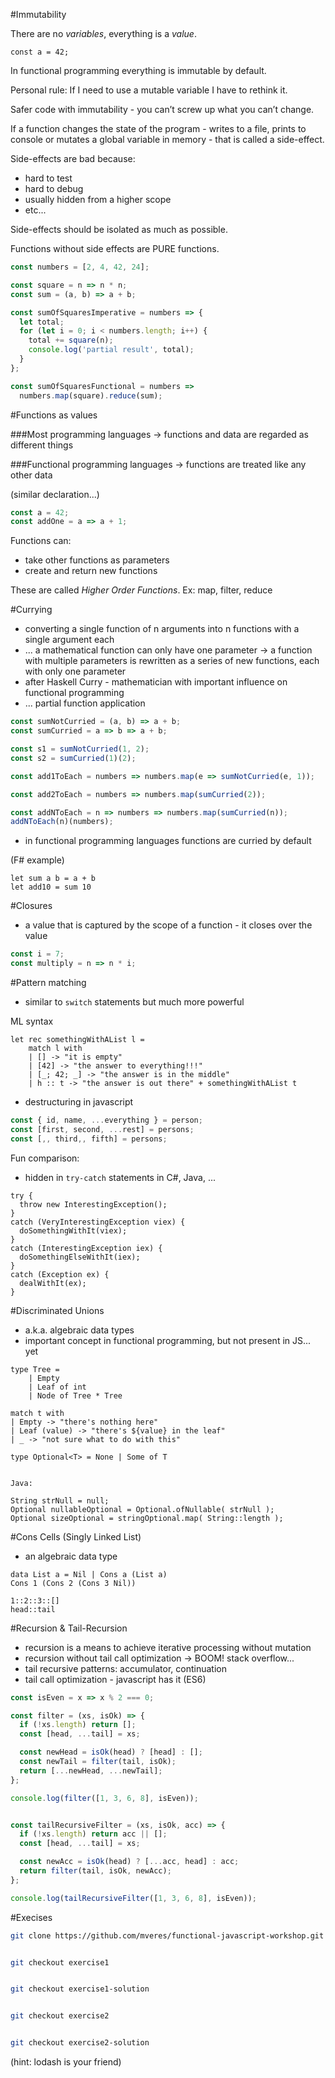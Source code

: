 #Immutability

There are no _variables_, everything is a _value_.

`const a = 42;`

In functional programming everything is immutable by default.

Personal rule: If I need to use a mutable variable I have to rethink it.

Safer code with immutability - you can’t screw up what you can’t change.

If a function changes the state of the program - writes to a file, prints to console or
mutates a global variable in memory - that is called a side-effect.


Side-effects are bad because:
  - hard to test
  - hard to debug
  - usually hidden from a higher scope
  - etc...

Side-effects should be isolated as much as possible.

Functions without side effects are PURE functions.

```javascript
const numbers = [2, 4, 42, 24];

const square = n => n * n;
const sum = (a, b) => a + b;

const sumOfSquaresImperative = numbers => {
  let total;
  for (let i = 0; i < numbers.length; i++) {
    total += square(n);
    console.log('partial result', total);
  }
};

const sumOfSquaresFunctional = numbers =>
  numbers.map(square).reduce(sum);
```


#Functions as values

###Most programming languages -> functions and data are regarded as different things

###Functional programming languages -> functions are treated like any other data

(similar declaration...)
```javascript
const a = 42;
const addOne = a => a + 1;
```

Functions can:
- take other functions as parameters
- create and return new functions

These are called *Higher Order Functions*.
Ex: map, filter, reduce

#Currying

- converting a single function of n arguments into n functions with a single argument each
- ... a mathematical function can only have one parameter -> a function with multiple parameters is rewritten as a series of new functions, each with only one parameter
- after Haskell Curry - mathematician with important influence on functional programming
- ... partial function application

```javascript
const sumNotCurried = (a, b) => a + b;
const sumCurried = a => b => a + b;

const s1 = sumNotCurried(1, 2);
const s2 = sumCurried(1)(2);

const add1ToEach = numbers => numbers.map(e => sumNotCurried(e, 1));

const add2ToEach = numbers => numbers.map(sumCurried(2));

const addNToEach = n => numbers => numbers.map(sumCurried(n));
addNToEach(n)(numbers);
```

- in functional programming languages functions are curried by default

(F# example)
```
let sum a b = a + b
let add10 = sum 10
```

#Closures

- a value that is captured by the scope of a function - it closes over the value

```javascript
const i = 7;
const multiply = n => n * i;
```

#Pattern matching

- similar to `switch` statements but much more powerful


ML syntax
```
let rec somethingWithAList l =
    match l with
    | [] -> "it is empty"
    | [42] -> "the answer to everything!!!"
    | [_; 42; _] -> "the answer is in the middle"
    | h :: t -> "the answer is out there" + somethingWithAList t
```

- destructuring in javascript

```javascript
const { id, name, ...everything } = person;
const [first, second, ...rest] = persons;
const [,, third,, fifth] = persons;
```

Fun comparison:
- hidden in `try-catch` statements in C#, Java, ...
```
try {
  throw new InterestingException();
}
catch (VeryInterestingException viex) {
  doSomethingWithIt(viex);
}
catch (InterestingException iex) {
  doSomethingElseWithIt(iex);
}
catch (Exception ex) {
  dealWithIt(ex);
}
```

#Discriminated Unions

- a.k.a. algebraic data types
- important concept in functional programming, but not present in JS... yet

```
type Tree =
    | Empty
    | Leaf of int
    | Node of Tree * Tree

match t with
| Empty -> "there's nothing here"
| Leaf (value) -> "there's ${value} in the leaf"
| _ -> "not sure what to do with this"

type Optional<T> = None | Some of T


Java:

String strNull = null;
Optional nullableOptional = Optional.ofNullable( strNull );
Optional sizeOptional = stringOptional.map( String::length );

```

#Cons Cells (Singly Linked List)

- an algebraic data type
```
data List a = Nil | Cons a (List a)
Cons 1 (Cons 2 (Cons 3 Nil))

1::2::3::[]
head::tail
```

#Recursion & Tail-Recursion

- recursion is a means to achieve iterative processing without mutation
- recursion without tail call optimization -> BOOM! stack overflow...
- tail recursive patterns: accumulator, continuation
- tail call optimization - javascript has it (ES6)

```javascript
const isEven = x => x % 2 === 0;

const filter = (xs, isOk) => {
  if (!xs.length) return [];
  const [head, ...tail] = xs;

  const newHead = isOk(head) ? [head] : [];
  const newTail = filter(tail, isOk);
  return [...newHead, ...newTail];
};

console.log(filter([1, 3, 6, 8], isEven));


const tailRecursiveFilter = (xs, isOk, acc) => {
  if (!xs.length) return acc || [];
  const [head, ...tail] = xs;

  const newAcc = isOk(head) ? [...acc, head] : acc;
  return filter(tail, isOk, newAcc);
};

console.log(tailRecursiveFilter([1, 3, 6, 8], isEven));
```

#Execises

```bash
git clone https://github.com/mveres/functional-javascript-workshop.git


git checkout exercise1


git checkout exercise1-solution


git checkout exercise2


git checkout exercise2-solution
```
 (hint: lodash is your friend)
